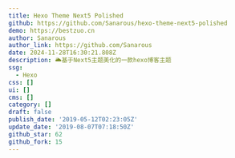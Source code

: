 ```yaml
---
title: Hexo Theme Next5 Polished
github: https://github.com/Sanarous/hexo-theme-next5-polished
demo: https://bestzuo.cn
author: Sanarous
author_link: https://github.com/Sanarous
date: 2024-11-28T16:30:21.808Z
description: 🌥️基于Next5主题美化的一款hexo博客主题
ssg:
  - Hexo
css: []
ui: []
cms: []
category: []
draft: false
publish_date: '2019-05-12T02:23:05Z'
update_date: '2019-08-07T07:18:50Z'
github_star: 62
github_fork: 15
---
```

